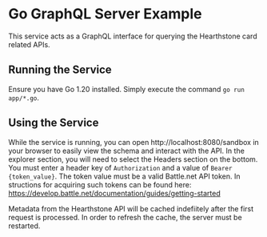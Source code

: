 # Go GraphQL Server Example

This service acts as a GraphQL interface for querying the Hearthstone card related APIs. 

## Running the Service

Ensure you have Go 1.20 installed. Simply execute the command `go run app/*.go`. 

## Using the Service

While the service is running, you can open http://localhost:8080/sandbox in your browser to easily view the schema and interact with the API. In the explorer section, you will need to select the Headers section on the bottom. You must enter a header key of `Authorization` and a value of `Bearer {token_value}`. The token value must be a valid Battle.net API token. In structions for acquiring such tokens can be found here: https://develop.battle.net/documentation/guides/getting-started

Metadata from the Hearthstone API will be cached indefiitely after the first request is processed. In order to refresh the cache, the server must be restarted.

